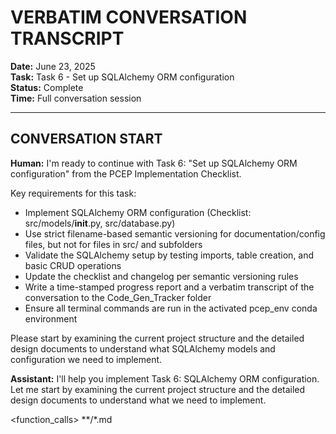 # VERBATIM CONVERSATION TRANSCRIPT
**Date:** June 23, 2025  
**Task:** Task 6 - Set up SQLAlchemy ORM configuration  
**Status:** Complete  
**Time:** Full conversation session  

---

## CONVERSATION START

**Human:** I'm ready to continue with Task 6: "Set up SQLAlchemy ORM configuration" from the PCEP Implementation Checklist.

Key requirements for this task:
- Implement SQLAlchemy ORM configuration (Checklist: src/models/__init__.py, src/database.py)
- Use strict filename-based semantic versioning for documentation/config files, but not for files in src/ and subfolders
- Validate the SQLAlchemy setup by testing imports, table creation, and basic CRUD operations
- Update the checklist and changelog per semantic versioning rules
- Write a time-stamped progress report and a verbatim transcript of the conversation to the Code_Gen_Tracker folder
- Ensure all terminal commands are run in the activated pcep_env conda environment

Please start by examining the current project structure and the detailed design documents to understand what SQLAlchemy models and configuration we need to implement.

**Assistant:** I'll help you implement Task 6: SQLAlchemy ORM configuration. Let me start by examining the current project structure and the detailed design documents to understand what we need to implement.

<function_calls>
<invoke name="file_search">
<parameter name="query">**/*.md
